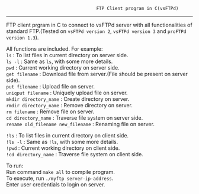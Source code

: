                                       FTP Client program in C(vsFTPd)
------------------------------------------------------------------------------------------------------------------
FTP client prgram in C to connect to vsFTPd server with all functionalities of standard FTP.(Tested on `vsFTPd version 2`, `vsFTPd version 3` and `proFTPd version 1.3`).                                                                                                        

All functions are included. For example:                                                                               
`ls` : To list files in current directory on server side.                                                                
`ls -l` : Same as `ls`, with some more details.                                                                          
`pwd` : Current working directory on server side.                                                                        
`get filename` : Download file from server.(File should be present on server side).                                      
`put filename` : Upload file on server.                                                                               
`uniqput filename` : Uniquely upload file on server.                                                                 
`mkdir directory_name` : Create directory on server.                                                                    
`rmdir directory_name` : Remove directory on server.                                                                     
`rm filename` : Remove file on server.                                                                                 
`cd directory_name` : Traverse file system on server side.                                                               
`rename old_filename new_filename` : Renaming file on server.                                                        
                                                                                                                       
`!ls` : To list files in current directory on client side.                                                               
`!ls -l` : Same as `!ls`, with some more details.                                                                        
`!pwd` : Current working directory on client side.                                                                       
`!cd directory_name` : Traverse file system on client side.                                                              
                                                                                                                     
To run:                                                                                                           
Run command `make all` to compile program.                                                                              
To execute, run `./myftp server-ip-address`.                                                                            
Enter user credentials to login on server.                                                                                                                                           
